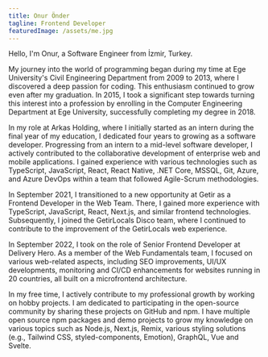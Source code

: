 ```yaml
---
title: Onur Önder
tagline: Frontend Developer
featuredImage: /assets/me.jpg
---
```


Hello, I'm Onur, a Software Engineer from İzmir, Turkey.

My journey into the world of programming began during my time at Ege University's Civil Engineering Department from 2009 to 2013, where I discovered a deep passion for coding. This enthusiasm continued to grow even after my graduation. In 2015, I took a significant step towards turning this interest into a profession by enrolling in the Computer Engineering Department at Ege University, successfully completing my degree in 2018.

In my role at Arkas Holding, where I initially started as an intern during the final year of my education, I dedicated four years to growing as a software developer. Progressing from an intern to a mid-level software developer, I actively contributed to the collaborative development of enterprise web and mobile applications. I gained experience with various technologies such as TypeScript, JavaScript, React, React Native, .NET Core, MSSQL, Git, Azure, and Azure DevOps within a team that followed Agile-Scrum methodologies.

In September 2021, I transitioned to a new opportunity at Getir as a Frontend Developer in the Web Team. There, I gained more experience with TypeScript, JavaScript, React, Next.js, and similar frontend technologies. Subsequently, I joined the GetirLocals Disco team, where I continued to contribute to the improvement of the GetirLocals web experience.

In September 2022, I took on the role of Senior Frontend Developer at Delivery Hero. As a member of the Web Fundamentals team, I focused on various web-related aspects, including SEO improvements, UI/UX developments, monitoring and CI/CD enhancements for websites running in 20 countries, all built on a microfrontend architecture.

In my free time, I actively contribute to my professional growth by working on hobby projects. I am dedicated to participating in the open-source community by sharing these projects on GitHub and npm. I have multiple open source npm packages and demo projects to grow my knowledge on various topics such as Node.js, Next.js, Remix, various styling solutions (e.g., Tailwind CSS, styled-components, Emotion), GraphQL, Vue and Svelte.
